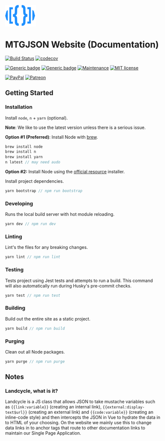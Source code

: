 <img src="./docs/.vuepress/public/images/assets/logo-mtgjson-dark-blue.svg" width="100px">

# MTGJSON Website (Documentation)

[![Build Status](https://travis-ci.org/staghouse/js-essentials.png?branch=master)](https://travis-ci.org/mtgjson/mtgjson-website)
[![codecov](https://codecov.io/gh/staghouse/js-essentials/branch/master/graph/badge.svg)](https://codecov.io/gh/mtgjson/mtgjson-website)

[![Generic badge](https://img.shields.io/badge/Made_with_Node-latest-green.svg)](https://shields.io/)
[![Generic badge](https://img.shields.io/badge/Made_with_Vuepress-1.x-green.svg)](https://shields.io/)
[![Maintenance](https://img.shields.io/badge/Maintained-Yes-green.svg)](https://GitHub.com/mtgjson/mtgjson-website/graphs/commit-activity)
[![MIT license](https://img.shields.io/badge/License-MIT-blue.svg)](https://github.com/mtgjson/mtgjson-website/blob/master/LICENSE)

[![PayPal](https://img.shields.io/static/v1.svg?label=PayPal&message=Support%20MTGJSON&color=Blue&logo=paypal)](https://paypal.me/zachhalpern)
[![Patreon](https://img.shields.io/static/v1.svg?label=Patreon&message=Support%20MTGJSON&color=Orange&logo=patreon)](https://patreon.com/mtgjson)

## Getting Started

### **Installation**

Install `node`, `n` + `yarn` (optional).

**Note**: We like to use the latest version unless there is a serious issue.

**Option #1 (Preferred)**: Install Node with [brew](https://brew.sh).

```js
brew install node
brew install n
brew install yarn
n latest // may need audo
```

**Option #2:** Install Node using the [official resource](https://nodejs.org/en/) installer.

Install project dependencies.

```js
yarn bootstrap // npm run bootstrap
```

### **Developing**

Runs the local build server with hot module reloading.

```js
yarn dev // npm run dev
```

### **Linting**

Lint's the files for any breaking changes.

```js
yarn lint // npm run lint
```

### **Testing**

Tests project using Jest tests and attempts to run a build. This command will also automatically run during Husky's pre-commit checks.

```js
yarn test // npm run test
```

### **Building**

Build out the entire site as a static project.

```js
yarn build // npm run build
```

### **Purging**

Clean out all Node packages.

```js
yarn purge // npm run purge
```

## Notes

### **Landcycle, what is it?**

Landcycle is a JS class that allows JSON to take mustache variables such as `{{link:variable}}` (creating an internal link), `{{external:display-text$url}}` (creating an external link) and `{{code:variable}}` (creating an inline-code style) and then intercepts the JSON in Vue to hydrate the data in to HTML of your choosing. On the website we mainly use this to change data links in to anchor tags that route to other documentation links to maintain our Single Page Application.
